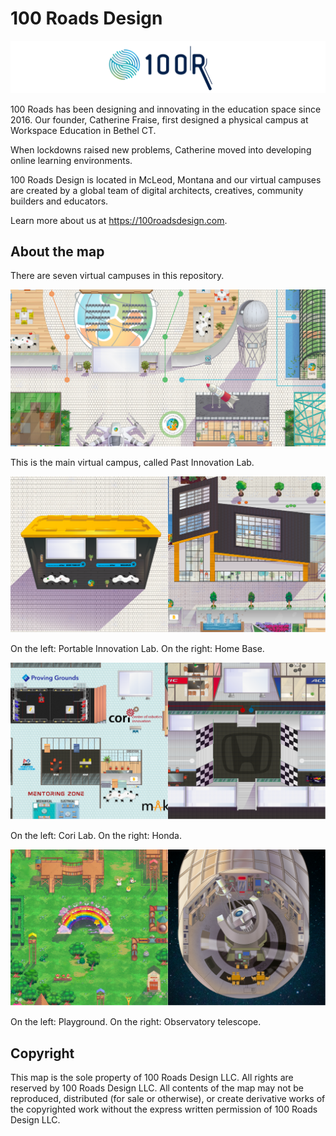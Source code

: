 # 100 Roads Design

![100 Roads Design logo](100roadsdesign-logo.svg)

100 Roads has been designing and innovating in the education space since 2016. Our founder, Catherine Fraise, first designed a physical campus at Workspace Education in Bethel CT.

When lockdowns raised new problems, Catherine moved into developing online learning environments.

100 Roads Design is located in McLeod, Montana and our virtual campuses are created by a global team of digital architects, creatives, community builders and educators.

Learn more about us at https://100roadsdesign.com. 

## About the map

There are seven virtual campuses in this repository.

![map](pil-readme.png)

This is the main virtual campus, called Past Innovation Lab.

![map](readme-1.png)

On the left: Portable Innovation Lab.
On the right: Home Base.

![map](readme-2.png)

On the left: Cori Lab.
On the right: Honda.

![map](readme-3.png)

On the left: Playground.
On the right: Observatory telescope.

## Copyright

This map is the sole property of 100 Roads Design LLC. All rights are reserved by 100 Roads Design LLC. All contents of the map may not be reproduced, distributed (for sale or otherwise), or create derivative works of the copyrighted work without the express written permission of 100 Roads Design LLC.